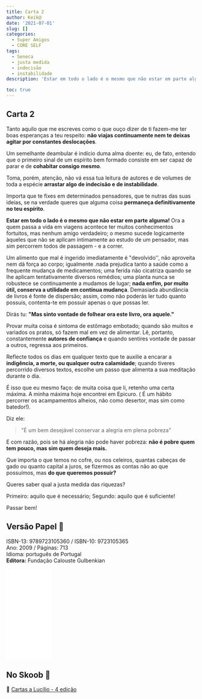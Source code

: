 ```yaml
---
title: Carta 2
author: Keik@
date: '2021-07-01'
slug: []
categories:
  - Super Amigos
  - CORE SELF
tags:
  - Seneca
  - justa medida
  - indecisão 
  - instabilidade
description: 'Estar em todo o lado é o mesmo que não estar em parte alguma!'

toc: true
---
```


## Carta 2

Tanto aquilo que me escreves como o que ouço dizer de ti fazem-me ter boas esperanças a teu respeito: **não viajas continuamente nem te deixas agitar por constantes deslocações**.

Um semelhante deambular é indício duma alma doente: eu, de fato, entendo que o primeiro sinal de um espírito bem formado consiste em ser capaz de parar e de **cohabitar consigo mesmo**.

Toma, porém, atenção, não vá essa tua leitura de autores e de volumes de toda a espécie **arrastar algo de indecisão e de instabilidade**.

Importa que te fixes em determinados pensadores, que te nutras das suas ideias, se na verdade queres que
alguma coisa **permaneça definitivamente no teu espírito**.

**Estar em todo o lado é o mesmo que não estar em parte alguma!** Ora a quem passa a vida em viagens acontece ter muitos conhecimentos fortuitos, mas nenhum amigo verdadeiro; o mesmo sucede logicamente àqueles que não se aplicam intimamente ao estudo de um pensador, mas sim percorrem todos de passagem - e a correr.

Um alimento que mal é ingerido imediatamente é "devolvido'', não aproveita nem dá força ao corpo; igualmente .nada prejudica tanto a saúde como a frequente mudança de medicamentos; uma ferida não cicatriza quando se lhe aplicam tentativamente diversos remédios; uma planta nunca se robustece se continuamente a mudamos de lugar; **nada enfim, por muito útil, conserva a utilidade em contínua mudança**. Demasiada abundância de livros é fonte de dispersão; assim, como não poderás ler tudo quanto possuis, contenta-te em possuir apenas o que possas ler.

Dirás tu:  **"Mas sinto vontade de folhear ora este livro, ora aquele."**

Provar muita coisa é sintoma de estômago embotado; quando são muitos e variados os pratos, só fazem mal em vez de alimentar. Lê, portanto, constantemente **autores de confiança** e quando sentires vontade de passar a outros, regressa aos primeiros.

Reflecte todos os dias em qualquer texto que te auxilie a encarar a **indigência, a morte, ou qualquer outra calamidade**; quando tiveres percorrido diversos textos, escolhe um passo que alimenta a sua meditação durante o dia.

É isso que eu mesmo faço: de muita coisa que li, retenho uma certa máxima. A minha máxima hoje encontrei em Epicuro. ( É um hábito percorrer os acampamentos alheios, não como desertor, mas sim como batedor!). 

Diz ele:
> "É um bem desejável conservar a alegria em plena pobreza" 

E com razão, pois se há alegria não pode haver pobreza: **não é pobre quem tem pouco, mas sim quem deseja mais.**

Que importa o que temos no cofre, ou nos celeiros, quantas cabeças de gado ou quanto capital a juros, se fizermos as contas não ao que possuímos, mas **do que queremos possuir?**

Queres saber qual a justa medida das riquezas? 

Primeiro: aquilo que é necessário; 
Segundo: aquilo que é suficiente!

Passar bem!

## Versão Papel :book:

ISBN-13: 9789723105360 / ISBN-10: 9723105365  
Ano: 2009 / Páginas: 713  
Idioma: português de Portugal   
**Editora:** Fundação Calouste Gulbenkian

<iframe style="width:120px;height:240px;" marginwidth="0" marginheight="0" scrolling="no" frameborder="0" src="//ws-na.amazon-adsystem.com/widgets/q?ServiceVersion=20070822&OneJS=1&Operation=GetAdHtml&MarketPlace=BR&source=ac&ref=tf_til&ad_type=product_link&tracking_id=mundodekeika-20&marketplace=amazon&amp;region=BR&placement=9723105365&asins=9723105365&linkId=fb8dc16224bc0c2b7943ec769c5b5905&show_border=true&link_opens_in_new_window=true&price_color=333333&title_color=0066c0&bg_color=ffffff">
    </iframe>


## No Skoob :eagle:

:book: [Cartas a Lucílio - 4 edição](https://www.skoob.com.br/cartas-a-lucilio-37684ed41245.html)
